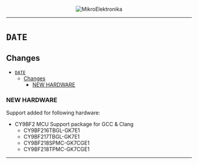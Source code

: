 <p align="center">
  <img src="http://www.mikroe.com/img/designs/beta/logo_small.png?raw=true" alt="MikroElektronika"/>
</p>

---

# `DATE`

## Changes

- [`DATE`](#date)
  - [Changes](#changes)
    - [NEW HARDWARE](#new-hardware)

### NEW HARDWARE

Support added for following hardware:

+ CY9BF2 MCU Support package for GCC & Clang
  + CY9BF216TBGL-GK7E1
  + CY9BF217TBGL-GK7E1
  + CY9BF218SPMC-GK7CGE1
  + CY9BF218TPMC-GK7CGE1

---
